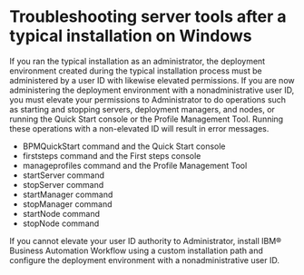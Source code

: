 # Troubleshooting server tools after a typical installation on Windows

If you ran the typical installation as an administrator, the deployment environment created
during the typical installation process must be administered by a user ID with likewise elevated
permissions. If you are now administering the deployment environment with a nonadministrative user
ID, you must elevate your permissions to Administrator to do operations such as starting and
stopping servers, deployment managers, and nodes, or running the Quick Start console or the Profile
Management Tool. Running these operations with a non-elevated ID will result in error messages.

- BPMQuickStart command and the Quick Start console
- firststeps command and the First steps console
- manageprofiles command and the Profile Management Tool
- startServer command
- stopServer command
- startManager command
- stopManager command
- startNode command
- stopNode command

If you cannot elevate your user ID authority to Administrator, install IBM® Business Automation Workflow using a custom installation path and
configure the deployment environment with a nonadministrative user ID.